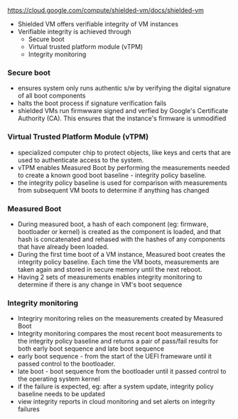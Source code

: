 https://cloud.google.com/compute/shielded-vm/docs/shielded-vm

- Shielded VM offers verifiable integrity of VM instances
- Verifiable integrity is achieved through
  - Secure boot
  - Virtual trusted platform module (vTPM)
  - Integrity monitoring

### Secure boot
- ensures system only runs authentic s/w by verifying the digital
signature of all boot components
- halts the boot process if signature verification fails
- shielded VMs run firmwware signed and verfied by Google's Certificate
  Authority (CA). This ensures that the instance's firmware is
unmodified

### Virtual Trusted Platform Module (vTPM)
- specialized computer chip to protect objects, like keys and certs
  that are used to authenticate access to the system.
- vTPM enables Measured Boot by performing the measurements needed to
  create a known good boot baseline - integrity policy baseline.
- the integrity policy baseline is used for comparison with measurements
  from subsequent VM boots to determine if anything has changed

### Measured Boot
- During measured boot, a hash of each component (eg: firmware,
  bootloader or kernel) is created as the component is loaded, and that
hash is concatenated and rehased with the hashes of any components that
have already been loaded.
- During the first time boot of a VM instance, Measured boot creates the
  integrity policy baseline. Each time the VM boots, measurements are
taken again and stored in secure memory until the next reboot.
- Having 2 sets of measurements enables integrity monitoring to
  determine if there is any change in VM's boot sequence

### Integrity monitoring
- Integriry monitoring relies on the measurements created by Measured
  Boot
- Integrity monitoring compares the most recent boot measurements to the
  integrity policy baseline and returns a pair of pass/fail results for
both early boot sequence and late boot sequence
- early boot sequence - from the start of the UEFI frameware until it
  passed control to the bootloader.
- late boot - boot sequence from the bootloader until it passed control
  to the operating system kernel
- if the failure is expected, eg: after a system update, integrity
  policy baseline needs to be updated
- view integrity reports in cloud monitoring and set alerts on integrity
  failures
